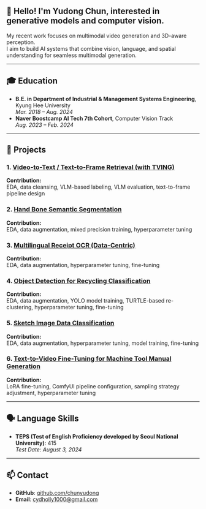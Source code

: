 ## 👋 Hello! I'm Yudong Chun, interested in generative models and computer vision.

My recent work focuses on multimodal video generation and 3D-aware perception.  
I aim to build AI systems that combine vision, language, and spatial understanding for seamless multimodal generation.

---

## 🎓 Education

- **B.E. in Department of Industrial & Management Systems Engineering**, Kyung Hee University  
  *Mar. 2018 – Aug. 2024*  
- **Naver Boostcamp AI Tech 7th Cohort**, Computer Vision Track  
  *Aug. 2023 – Feb. 2024*

---

## 🧩 Projects

### 1. [Video-to-Text / Text-to-Frame Retrieval (with TVING)](https://github.com/chunyudong/level2-cv-final-cv-08)  
**Contribution:**  
EDA, data cleansing, VLM-based labeling, VLM evaluation, text-to-frame pipeline design

### 2. [Hand Bone Semantic Segmentation](https://github.com/chunyudong/level2-cv-semanticsegmentation-cv-11-lv3)  
**Contribution:**  
EDA, data augmentation, mixed precision training, hyperparameter tuning

### 3. [Multilingual Receipt OCR (Data-Centric)](https://github.com/chunyudong/level2-cv-datacentric-cv-08)  
**Contribution:**  
EDA, data augmentation, hyperparameter tuning, fine-tuning

### 4. [Object Detection for Recycling Classification](https://github.com/chunyudong/level2-objectdetection-cv-08)  
**Contribution:**  
EDA, data augmentation, YOLO model training, TURTLE-based re-clustering, hyperparameter tuning, fine-tuning

### 5. [Sketch Image Data Classification](https://github.com/chunyudong/level1-imageclassification-cv-08)  
**Contribution:**  
EDA, data augmentation, hyperparameter tuning, model training, fine-tuning

### 6. [Text-to-Video Fine-Tuning for Machine Tool Manual Generation](https://github.com/chunyudong/T2V-Machine-tool-Fine-Tuning)  
**Contribution:**  
LoRA fine-tuning, ComfyUI pipeline configuration, sampling strategy adjustment, hyperparameter tuning

---

## 🗣️ Language Skills

- **TEPS (Test of English Proficiency developed by Seoul National University)**: 415  
  *Test Date: August 3, 2024*

---

## 📫 Contact

- **GitHub**: [github.com/chunyudong](https://github.com/chunyudong)  
- **Email**: cydholly1000@gmail.com
